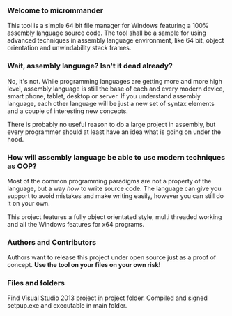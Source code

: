 ### Welcome to micrommander
This tool is a simple 64 bit file manager for Windows featuring a 100% assembly language source code. The tool shall be a sample for using advanced techniques in assembly language environment, like 64 bit, object orientation and unwindability stack frames.

### Wait, assembly language? Isn't it dead already?
No, it's not. While programming languages are getting more and more high level, assembly language is still the base of each and every modern device, smart phone, tablet, desktop or server. If you understand assembly language, each other language will be just a new set of syntax elements and a couple of interesting new concepts.

There is probably no useful reason to do a large project in assembly, but every programmer should at least have an idea what is going on under the hood.

### How will assembly language be able to use modern techniques as OOP?
Most of the common programming paradigms are not a property of the language, but a way _how_ to write source code. The language can give you support to avoid mistakes and make writing easily, however you can still do it on your own.

This project features a fully object orientated style, multi threaded working and all the Windows features for x64 programs.

### Authors and Contributors
Authors want to release this project under open source just as a proof of concept. **Use the tool on your files on your own risk!**

### Files and folders
Find Visual Studio 2013 project in project folder.
Compiled and signed setpup.exe and executable in main folder.
